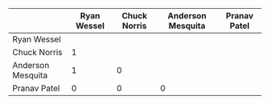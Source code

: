 | | Ryan Wessel | Chuck Norris | Anderson Mesquita | Pranav Patel |
| --- | --- | --- | --- | --- |
| Ryan Wessel | | | | |
| Chuck Norris | 1 | | | |
| Anderson Mesquita | 1 | 0 | | |
| Pranav Patel | 0 | 0 | 0 | |